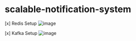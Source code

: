 # scalable-notification-system

[x] Redis Setup
![image](https://github.com/user-attachments/assets/1db69c78-6399-49fd-b67d-28b738547461)

[x] Kafka Setup
![image](https://github.com/user-attachments/assets/b8e9308f-973e-43de-bae3-d26b7b0df5b0)


